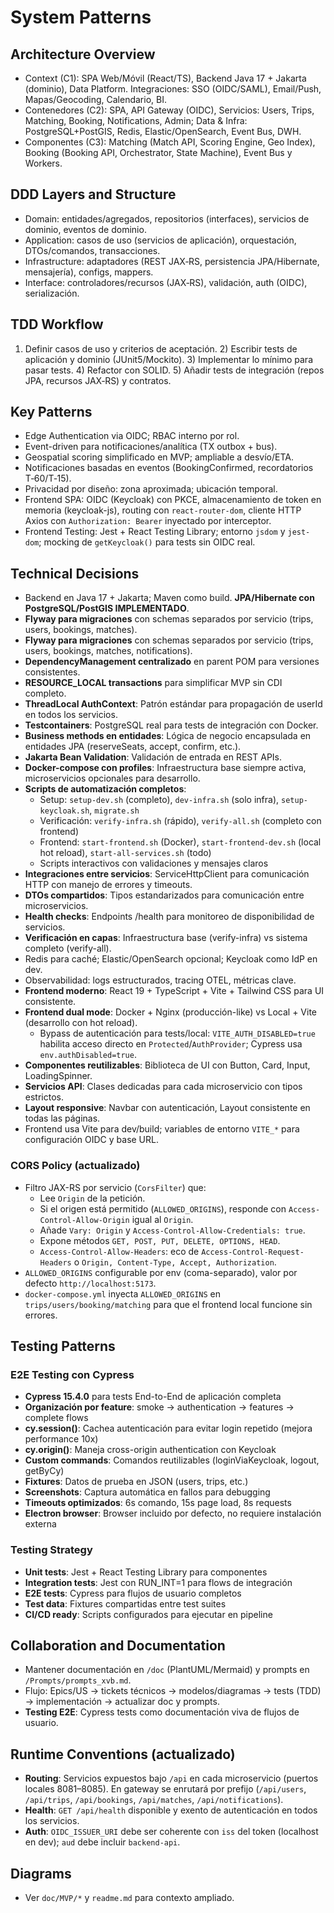 # System Patterns

## Architecture Overview
- Context (C1): SPA Web/Móvil (React/TS), Backend Java 17 + Jakarta (dominio), Data Platform. Integraciones: SSO (OIDC/SAML), Email/Push, Mapas/Geocoding, Calendario, BI.
- Contenedores (C2): SPA, API Gateway (OIDC), Servicios: Users, Trips, Matching, Booking, Notifications, Admin; Data & Infra: PostgreSQL+PostGIS, Redis, Elastic/OpenSearch, Event Bus, DWH.
- Componentes (C3): Matching (Match API, Scoring Engine, Geo Index), Booking (Booking API, Orchestrator, State Machine), Event Bus y Workers.

## DDD Layers and Structure
- Domain: entidades/agregados, repositorios (interfaces), servicios de dominio, eventos de dominio.
- Application: casos de uso (servicios de aplicación), orquestación, DTOs/comandos, transacciones.
- Infrastructure: adaptadores (REST JAX‑RS, persistencia JPA/Hibernate, mensajería), configs, mappers.
- Interface: controladores/recursos (JAX‑RS), validación, auth (OIDC), serialización.

## TDD Workflow
1) Definir casos de uso y criterios de aceptación. 2) Escribir tests de aplicación y dominio (JUnit5/Mockito). 3) Implementar lo mínimo para pasar tests. 4) Refactor con SOLID. 5) Añadir tests de integración (repos JPA, recursos JAX‑RS) y contratos.

## Key Patterns
- Edge Authentication via OIDC; RBAC interno por rol.
- Event-driven para notificaciones/analítica (TX outbox + bus). 
- Geospatial scoring simplificado en MVP; ampliable a desvío/ETA.
- Notificaciones basadas en eventos (BookingConfirmed, recordatorios T‑60/T‑15).
- Privacidad por diseño: zona aproximada; ubicación temporal.
 - Frontend SPA: OIDC (Keycloak) con PKCE, almacenamiento de token en memoria (keycloak-js), routing con `react-router-dom`, cliente HTTP Axios con `Authorization: Bearer` inyectado por interceptor.
 - Frontend Testing: Jest + React Testing Library; entorno `jsdom` y `jest-dom`; mocking de `getKeycloak()` para tests sin OIDC real.

## Technical Decisions
- Backend en Java 17 + Jakarta; Maven como build. **JPA/Hibernate con PostgreSQL/PostGIS IMPLEMENTADO**.
- **Flyway para migraciones** con schemas separados por servicio (trips, users, bookings, matches).
 - **Flyway para migraciones** con schemas separados por servicio (trips, users, bookings, matches, notifications).
- **DependencyManagement centralizado** en parent POM para versiones consistentes.
- **RESOURCE_LOCAL transactions** para simplificar MVP sin CDI completo.
- **ThreadLocal AuthContext**: Patrón estándar para propagación de userId en todos los servicios.
- **Testcontainers**: PostgreSQL real para tests de integración con Docker.
- **Business methods en entidades**: Lógica de negocio encapsulada en entidades JPA (reserveSeats, accept, confirm, etc.).
- **Jakarta Bean Validation**: Validación de entrada en REST APIs.
- **Docker-compose con profiles**: Infraestructura base siempre activa, microservicios opcionales para desarrollo.
- **Scripts de automatización completos**:
  - Setup: `setup-dev.sh` (completo), `dev-infra.sh` (solo infra), `setup-keycloak.sh`, `migrate.sh`
  - Verificación: `verify-infra.sh` (rápido), `verify-all.sh` (completo con frontend)
  - Frontend: `start-frontend.sh` (Docker), `start-frontend-dev.sh` (local hot reload), `start-all-services.sh` (todo)
  - Scripts interactivos con validaciones y mensajes claros
- **Integraciones entre servicios**: ServiceHttpClient para comunicación HTTP con manejo de errores y timeouts.
- **DTOs compartidos**: Tipos estandarizados para comunicación entre microservicios.
- **Health checks**: Endpoints /health para monitoreo de disponibilidad de servicios.
- **Verificación en capas**: Infraestructura base (verify-infra) vs sistema completo (verify-all).
- Redis para caché; Elastic/OpenSearch opcional; Keycloak como IdP en dev.
- Observabilidad: logs estructurados, tracing OTEL, métricas clave.
- **Frontend moderno**: React 19 + TypeScript + Vite + Tailwind CSS para UI consistente.
- **Frontend dual mode**: Docker + Nginx (producción-like) vs Local + Vite (desarrollo con hot reload).
  - Bypass de autenticación para tests/local: `VITE_AUTH_DISABLED=true` habilita acceso directo en `Protected`/`AuthProvider`; Cypress usa `env.authDisabled=true`.
- **Componentes reutilizables**: Biblioteca de UI con Button, Card, Input, LoadingSpinner.
- **Servicios API**: Clases dedicadas para cada microservicio con tipos estrictos.
- **Layout responsive**: Navbar con autenticación, Layout consistente en todas las páginas.
- Frontend usa Vite para dev/build; variables de entorno `VITE_*` para configuración OIDC y base URL.

### CORS Policy (actualizado)
- Filtro JAX-RS por servicio (`CorsFilter`) que:
  - Lee `Origin` de la petición.
  - Si el origen está permitido (`ALLOWED_ORIGINS`), responde con `Access-Control-Allow-Origin` igual al `Origin`.
  - Añade `Vary: Origin` y `Access-Control-Allow-Credentials: true`.
  - Expone métodos `GET, POST, PUT, DELETE, OPTIONS, HEAD`.
  - `Access-Control-Allow-Headers`: eco de `Access-Control-Request-Headers` o `Origin, Content-Type, Accept, Authorization`.
- `ALLOWED_ORIGINS` configurable por env (coma-separado), valor por defecto `http://localhost:5173`.
- `docker-compose.yml` inyecta `ALLOWED_ORIGINS` en `trips/users/booking/matching` para que el frontend local funcione sin errores.

## Testing Patterns

### E2E Testing con Cypress
- **Cypress 15.4.0** para tests End-to-End de aplicación completa
- **Organización por feature**: smoke → authentication → features → complete flows
- **cy.session()**: Cachea autenticación para evitar login repetido (mejora performance 10x)
- **cy.origin()**: Maneja cross-origin authentication con Keycloak
- **Custom commands**: Comandos reutilizables (loginViaKeycloak, logout, getByCy)
- **Fixtures**: Datos de prueba en JSON (users, trips, etc.)
- **Screenshots**: Captura automática en fallos para debugging
- **Timeouts optimizados**: 6s comando, 15s page load, 8s requests
- **Electron browser**: Browser incluido por defecto, no requiere instalación externa

### Testing Strategy
- **Unit tests**: Jest + React Testing Library para componentes
- **Integration tests**: Jest con RUN_INT=1 para flows de integración
- **E2E tests**: Cypress para flujos de usuario completos
- **Test data**: Fixtures compartidas entre test suites
- **CI/CD ready**: Scripts configurados para ejecutar en pipeline

## Collaboration and Documentation
- Mantener documentación en `/doc` (PlantUML/Mermaid) y prompts en `/Prompts/prompts_xvb.md`.
- Flujo: Epics/US → tickets técnicos → modelos/diagramas → tests (TDD) → implementación → actualizar doc y prompts.
- **Testing E2E**: Cypress tests como documentación viva de flujos de usuario.

## Runtime Conventions (actualizado)
- **Routing**: Servicios expuestos bajo `/api` en cada microservicio (puertos locales 8081–8085). En gateway se enrutará por prefijo (`/api/users`, `/api/trips`, `/api/bookings`, `/api/matches`, `/api/notifications`).
- **Health**: `GET /api/health` disponible y exento de autenticación en todos los servicios.
- **Auth**: `OIDC_ISSUER_URI` debe ser coherente con `iss` del token (localhost en dev); `aud` debe incluir `backend-api`.

## Diagrams
- Ver `doc/MVP/*` y `readme.md` para contexto ampliado.
